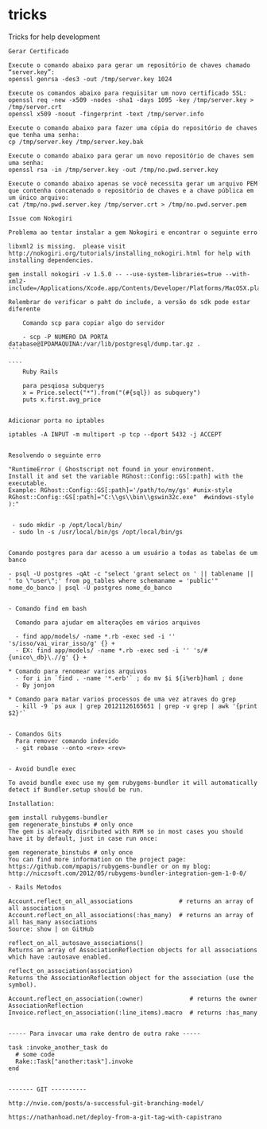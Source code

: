 tricks
======

Tricks for help development

````
Gerar Certificado 

Execute o comando abaixo para gerar um repositório de chaves chamado “server.key”:
openssl genrsa -des3 -out /tmp/server.key 1024

Execute os comandos abaixo para requisitar um novo certificado SSL:
openssl req -new -x509 -nodes -sha1 -days 1095 -key /tmp/server.key > /tmp/server.crt 
openssl x509 -noout -fingerprint -text /tmp/server.info

Execute o comando abaixo para fazer uma cópia do repositório de chaves que tenha uma senha:
cp /tmp/server.key /tmp/server.key.bak

Execute o comando abaixo para gerar um novo repositório de chaves sem uma senha:
openssl rsa -in /tmp/server.key -out /tmp/no.pwd.server.key

Execute o comando abaixo apenas se você necessita gerar um arquivo PEM que contenha concatenado o repositório de chaves e a chave pública em um único arquivo:
cat /tmp/no.pwd.server.key /tmp/server.crt > /tmp/no.pwd.server.pem
````

```` 
Issue com Nokogiri 

Problema ao tentar instalar a gem Nokogiri e encontrar o seguinte erro

libxml2 is missing.  please visit http://nokogiri.org/tutorials/installing_nokogiri.html for help with installing dependencies.

gem install nokogiri -v 1.5.0 -- --use-system-libraries=true --with-xml2-include=/Applications/Xcode.app/Contents/Developer/Platforms/MacOSX.platform/Developer/SDKs/MacOSX10.9.sdk/usr/include/libxml2

Relembrar de verificar o paht do include, a versão do sdk pode estar diferente
````

`````
    Comando scp para copiar algo do servidor
    
    - scp -P NUMERO DA PORTA database@IPDAMAQUINA:/var/lib/postgresql/dump.tar.gz .
````

````
    Ruby Rails 
    
    para pesqiosa subquerys
    x = Price.select("*").from("(#{sql}) as subquery")
    puts x.first.avg_price


`````
    Adicionar porta no iptables
    
    iptables -A INPUT -m multiport -p tcp --dport 5432 -j ACCEPT
````

`````
    Resolvendo o seguinte erro 
    
    "RuntimeError ( Ghostscript not found in your environment.
    Install it and set the variable RGhost::Config::GS[:path] with the executable.
    Example: RGhost::Config::GS[:path]='/path/to/my/gs' #unix-style
    RGhost::Config::GS[:path]="C:\\gs\\bin\\gswin32c.exe"  #windows-style
    ):"
    
    
     - sudo mkdir -p /opt/local/bin/
     - sudo ln -s /usr/local/bin/gs /opt/local/bin/gs
````

`````
    Comando postgres para dar acesso a um usuário a todas as tabelas de um banco
    
    - psql -U postgres -qAt -c "select 'grant select on ' || tablename || ' to \"user\";' from pg_tables where schemaname = 'public'" nome_do_banco | psql -U postgres nome_do_banco
````

- Comando find em bash

  Comando para ajudar em alterações em vários arquivos
  
  - find app/models/ -name *.rb -exec sed -i '' 's/isso/vai_virar_isso/g' {} +
  - EX: find app/models/ -name *.rb -exec sed -i '' 's/#{unico\_db}\.//g' {} +

* Comando para renomear varios arquivos
  - for i in `find . -name '*.erb'` ; do mv $i ${i%erb}haml ; done 
  - By jonjon

* Comando para matar varios processos de uma vez atraves do grep
  - kill -9 `ps aux | grep 20121126165651 | grep -v grep | awk '{print $2}'`
 

- Comandos Gits
  Para remover comando indevido
  - git rebase --onto <rev> <rev> 


- Avoid bundle exec

To avoid bundle exec use my gem rubygems-bundler it will automatically detect if Bundler.setup should be run.

Installation:

gem install rubygems-bundler
gem regenerate_binstubs # only once
The gem is already disributed with RVM so in most cases you should have it by default, just in case run once:

gem regenerate_binstubs # only once
You can find more information on the project page: https://github.com/mpapis/rubygems-bundler or on my blog: http://niczsoft.com/2012/05/rubygems-bundler-integration-gem-1-0-0/

- Rails Metodos 

Account.reflect_on_all_associations             # returns an array of all associations
Account.reflect_on_all_associations(:has_many)  # returns an array of all has_many associations
Source: show | on GitHub

reflect_on_all_autosave_associations()
Returns an array of AssociationReflection objects for all associations which have :autosave enabled.

reflect_on_association(association)
Returns the AssociationReflection object for the association (use the symbol).

Account.reflect_on_association(:owner)             # returns the owner AssociationReflection
Invoice.reflect_on_association(:line_items).macro  # returns :has_many


----- Para invocar uma rake dentro de outra rake -----

task :invoke_another_task do
  # some code
  Rake::Task["another:task"].invoke
end


------- GIT ----------

http://nvie.com/posts/a-successful-git-branching-model/

https://nathanhoad.net/deploy-from-a-git-tag-with-capistrano
